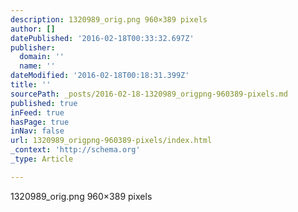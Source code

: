 ```yaml
---
description: 1320989_orig.png 960×389 pixels
author: []
datePublished: '2016-02-18T00:33:32.697Z'
publisher:
  domain: ''
  name: ''
dateModified: '2016-02-18T00:18:31.399Z'
title: ''
sourcePath: _posts/2016-02-18-1320989_origpng-960389-pixels.md
published: true
inFeed: true
hasPage: true
inNav: false
url: 1320989_origpng-960389-pixels/index.html
_context: 'http://schema.org'
_type: Article

---
```

1320989\_orig.png 960×389 pixels

<article style=""></article>